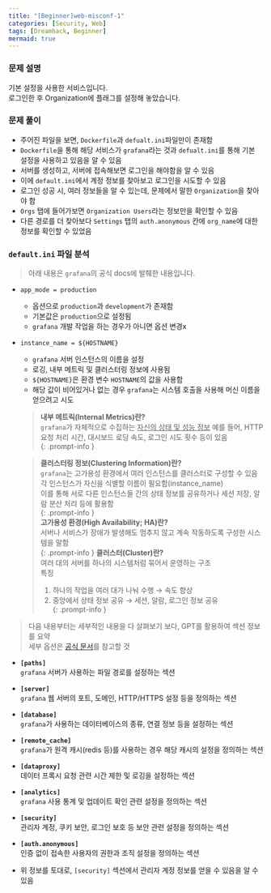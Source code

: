 ```yaml
---
title: "[Beginner]web-misconf-1"
categories: [Security, Web]
tags: [Dreamhack, Beginner]
mermaid: true
---
```

### 문제 설명  
기본 설정을 사용한 서비스입니다.  
로그인한 후 Organization에 플래그를 설정해 놓았습니다.  

### 문제 풀이  
- 주어진 파일을 보면, `Dockerfile`과 `defualt.ini`파일만이 존재함  
- `Dockerfile`을 통해 해당 서비스가 `grafana`라는 것과 `defualt.ini`를 통해 기본 설정을 사용하고 있음을 알 수 있음  
- 서버를 생성하고, 서버에 접속해보면 로그인을 해야함을 알 수 있음  
- 이에 `default.ini`에서 계정 정보를 찾아보고 로그인을 시도할 수 있음  
- 로그인 성공 시, 여러 정보들을 알 수 있는데, 문제에서 말한 `Organization`을 찾아야 함  
- `Orgs` 탭에 들어가보면 `Organization Users`라는 정보만을 확인할 수 있음  
- 다른 경로를 더 찾아보다 `Settings` 탭의 `auth.anonymous` 칸에 `org_name`에 대한 정보를 확인할 수 있었음  

### `default.ini` 파일 분석  
> 아래 내용은 `grafana`의 공식 docs에 발췌한 내용입니다.   

- `app_mode = production`  
    - 옵션으로 `production`과 `development`가 존재함  
    - 기본값은 `production`으로 설정됨  
    - `grafana` 개발 작업을 하는 경우가 아니면 옵션 변경x  
- `instance_name = ${HOSTNAME}`  
    - `grafana` 서버 인스턴스의 이름을 설정  
    - 로깅, 내부 메트릭 및 클러스터링 정보에 사용됨  
    - `${HOSTNAME}`은 환경 변수 `HOSTNAME`의 값을 사용함  
    - 해당 값이 비어있거나 없는 경우 `grafana`는 시스템 호출을 사용해 머신 이름을 얻으려고 시도  

    > **내부 메트릭(Internal Metrics)란?**  
    > `grafana`가 자체적으로 수집하는 <u>자신의 상태 및 성능 정보</u>
    > 예를 들어, HTTP 요청 처리 시간, 대시보드 로딩 속도, 로그인 시도 횟수 등이 있음  
    {: .prompt-info }  

    > **클러스터링 정보(Clustering Information)란?**  
    > `grafana`는 고가용성 환경에서 여러 인스턴스를 클러스터로 구성할 수 있음  
    > 각 인스턴스가 자신을 식별할 이름이 필요함(instance_name)  
    > 이를 통해 서로 다른 인스턴스들 간의 상태 정보를 공유하거나 세션 저장, 알람 분산 처리 등에 활용함  
    {: .prompt-info }  
    > **고가용성 환경(High Availability; HA)란?**  
    > 서버나 서비스가 장애가 발생해도 멈추지 않고 계속 작동하도록 구성한 시스템을 말함  
    {: .prompt-info }
    > **클러스터(Cluster)란?**  
    > 여러 대의 서버를 하나의 시스템처럼 묶어서 운영하는 구조  
    > 특징  
    > 1. 하나의 작업을 여러 대가 나눠 수행 → 속도 향상  
    > 2. 중앙에서 상태 정보 공유 → 세션, 알람, 로그인 정보 공유  
    {: .prompt-info }  

> 다음 내용부터는 세부적인 내용을 다 살펴보기 보다, GPT를 활용하여 섹션 정보를 요약  
> 세부 옵션은 [공식 문서](https://grafana.com/docs/grafana/latest/setup-grafana/configure-grafana/)를 참고할 것   

- **`[paths]`**  
`grafana` 서버가 사용하는 파일 경로를 설정하는 섹션  
- **`[server]`**  
`grafana` 웹 서버의 포트, 도메인, HTTP/HTTPS 설정 등을 정의하는 섹션  
- **`[database]`**  
`grafana`가 사용하는 데이터베이스의 종류, 연결 정보 등을 설정하는 섹션  
- **`[remote_cache]`**  
`grafana`가 원격 캐시(redis 등)를 사용하는 경우 해당 캐시의 설정을 정의하는 섹션  
- **`[dataproxy]`**  
데이터 프록시 요청 관련 시간 제한 및 로깅을 설정하는 섹션  
- **`[analytics]`**  
`grafana` 사용 통계 및 업데이트 확인 관련 설정을 정의하는 섹션  
- **`[security]`**  
관리자 계정, 쿠키 보안, 로그인 보호 등 보안 관련 설정을 정의하는 섹션  
- **`[auth.anonymous]`**  
인증 없이 접속한 사용자의 권한과 조직 설정을 정의하는 섹션  

- 위 정보를 토대로, `[security]` 섹션에서 관리자 계정 정보를 얻을 수 있음을 알 수 있음  
